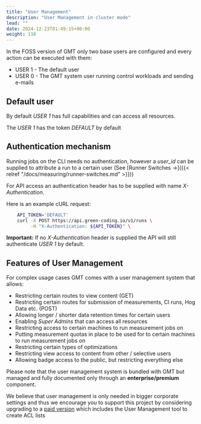 ```yaml
---
title: "User Management"
description: "User Management in cluster mode"
lead: ""
date: 2024-12-23T01:49:15+00:00
weight: 110
---
```


In the FOSS version of GMT only two base users are configured and every action can be executed with them:
- USER 1 - The default user
- USER 0 - The GMT system user running control workloads and sending e-mails

## Default user

By default *USER 1* has full capabilities and can access all resources.

The *USER 1* has the token *DEFAULT* by default

## Authentication mechanism

Running jobs on the CLI needs no authentication, however a *user_id* can be supplied to attribute a run to a certain user (See [Runner Switches →]({{< relref "/docs/measuring/runner-switches.md" >}}))

For API access an authentication header has to be supplied with name *X-Authentication*.

Here is an example cURL request:

```bash
    API_TOKEN='DEFAULT'
    curl -X POST https://api.green-coding.io/v1/runs \
         -H "X-Authentication: ${API_TOKEN}" \
```

**Important:** If no *X-Authentication* header is supplied the API will still authenticate *USER 1* by default. 

## Features of User Management

For complex usage cases GMT comes with a user management system that allows:
- Restricting certain routes to view content (GET)
- Restricting certain routes for submission of measurements, CI runs, Hog Data etc. (POST)
- Allowing longer / shorter data retention times for certain users
- Enabling *Super Admins* that can access all resources
- Restricting access to certain machines to run measurement jobs on
- Putting measurement quotas in place to be used for to certain machines to run measurement jobs on
- Restricting certain types of optimizations
- Restricting view access to content from other / selective users
- Allowing badge access to the public, but restricting everything else

Please note that the user management system is bundled with GMT but managed and fully documented only through an **enterprise/premium** component.

We believe that user management is only needed in bigger corporate settings and thus we encourage you to support
this project by considering upgrading to a [paid version](https://www.green-coding.io/products/green-metrics-tool) which includes the User Management tool to create ACL lists